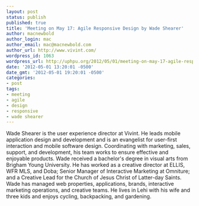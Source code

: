 ```yaml
---
layout: post
status: publish
published: true
title: 'Meeting on May 17: Agile Responsive Design by Wade Shearer'
author: macnewbold
author_login: mac
author_email: mac@macnewbold.com
author_url: http://www.vivint.com/
wordpress_id: 1063
wordpress_url: http://uphpu.org/2012/05/01/meeting-on-may-17-agile-responsive-design-by-wade-shearer/
date: '2012-05-01 13:20:01 -0500'
date_gmt: '2012-05-01 19:20:01 -0500'
categories:
- post
tags:
- meeting
- agile
- design
- responsive
- wade shearer
---
```

<p>Wade Shearer is the user experience director at Vivint. He leads mobile application design and development and is an evangelist for user-first interaction and mobile software design. Coordinating with marketing, sales, support, and development, his team works to ensure effective and enjoyable products. Wade received a bachelor's degree in visual arts from Brigham Young University. He has worked as a creative director at ELLIS, WFR MLS, and Doba; Senior Manager of Interactive Marketing at Omniture; and a Creative Lead for the Church of Jesus Christ of Latter-day Saints. Wade has managed web properties, applications, brands, interactive marketing operations, and creative teams. He lives in Lehi with his wife and three kids and enjoys cycling, backpacking, and gardening.</p>
